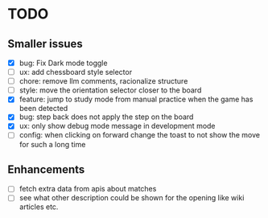 # TODO

## Smaller issues

- [x] bug: Fix Dark mode toggle
- [ ] ux: add chessboard style selector
- [ ] chore: remove llm comments, racionalize structure
- [ ] style: move the orientation selector closer to the board
- [x] feature: jump to study mode from manual practice when the game has been detected
- [x] bug: step back does not apply the step on the board
- [x] ux: only show debug mode message in development mode
- [ ] config: when clicking on forward change the toast to not show the move for such a long time

## Enhancements

- [ ] fetch extra data from apis about matches
- [ ] see what other description could be shown for the opening like wiki articles etc.
